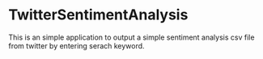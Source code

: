 # TwitterSentimentAnalysis

This is an simple application to output a simple sentiment analysis csv file from twitter by entering serach keyword.
